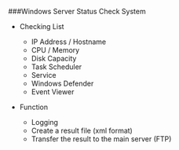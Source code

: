 ###Windows Server Status Check System

+ Checking List
    * IP Address / Hostname
    * CPU / Memory
    * Disk Capacity
    * Task Scheduler
    * Service
    * Windows Defender
    * Event Viewer

+ Function
    * Logging
    * Create a result file (xml format)
    * Transfer the result to the main server (FTP)